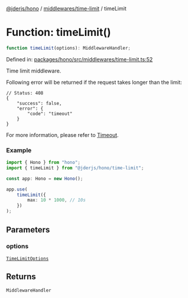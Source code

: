 [@jderjs/hono](../../../README.md) / [middlewares/time-limit](../README.md) / timeLimit

# Function: timeLimit()

```ts
function timeLimit(options): MiddlewareHandler;
```

Defined in: [packages/hono/src/middlewares/time-limit.ts:52](https://github.com/jder-std/hono/blob/b92633c59fa9113163147663f444d9cb8b0bae4a/packages/hono/src/middlewares/time-limit.ts#L52)

Time limit middleware.

Following error will be returned if the request takes longer than the limit:

```jsonc
// Status: 408
{
    "success": false,
    "error": {
        "code": "timeout"
    }
}
```

For more information, please refer to
[Timeout](https://hono.dev/docs/middleware/builtin/timeout).

### Example

```ts
import { Hono } from "hono";
import { timeLimit } from "@jderjs/hono/time-limit";

const app: Hono = new Hono();

app.use(
    timeLimit({
        max: 10 * 1000, // 10s
    })
);
```

## Parameters

### options

[`TimeLimitOptions`](../type-aliases/TimeLimitOptions.md)

## Returns

`MiddlewareHandler`
